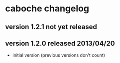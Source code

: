 
# caboche changelog


## version 1.2.1    not yet released


## version 1.2.0    released 2013/04/20

- initial version (previous versions don't count)

